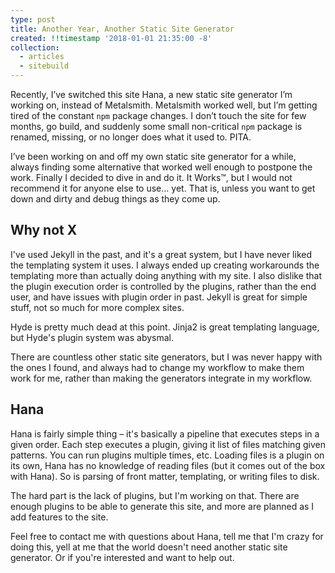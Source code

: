 ```yaml
---
type: post
title: Another Year, Another Static Site Generator
created: !!timestamp '2018-01-01 21:35:00 -8'
collection:
  - articles
  - sitebuild
---
```

Recently, I’ve switched this site Hana, a new static site generator I’m working on, instead of Metalsmith. Metalsmith worked well, but I’m getting tired of the constant `npm` package changes. I don’t touch the site for few months, go build, and suddenly some small non-critical `npm` package is renamed, missing, or no longer does what it used to. PITA.

I’ve been working on and off my own static site generator for a while, always finding some alternative that worked well enough to postpone the work. Finally I decided to dive in and do it. It Works™, but I would not recommend it for anyone else to use… yet. That is, unless you want to get down and dirty and debug things as they come up.

## Why not X

I've used Jekyll in the past, and it's a great system, but I have never liked the templating system it uses. I always ended up creating workarounds the templating more than actually doing anything with my site. I also dislike that the plugin execution order is controlled by the plugins, rather than the end user, and have issues with plugin order in past. Jekyll is great for simple stuff, not so much for more complex sites.

Hyde is pretty much dead at this point. Jinja2 is great templating language, but Hyde's plugin system was abysmal.

There are countless other static site generators, but I was never happy with the ones I found, and always had to change my workflow to make them work for me, rather than making the generators integrate in my workflow.

## Hana

Hana is fairly simple thing – it's basically a pipeline that executes steps in a given order. Each step executes a plugin, giving it list of files matching given patterns. You can run plugins multiple times, etc. Loading files is a plugin on its own, Hana has no knowledge of reading files (but it comes out of the box with Hana). So is parsing of front matter, templating, or writing files to disk. 

The hard part is the lack of plugins, but I'm working on that. There are enough plugins to be able to generate this site, and more are planned as I add features to the site.

Feel free to contact me with questions about Hana, tell me that I'm crazy for doing this, yell at me that the world doesn't need another static site generator. Or if you're interested and want to help out.

